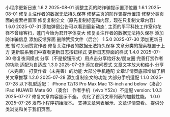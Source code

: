 小程序更新日志
1.6.2
2025-08-01
调整主页的防诈骗提示置顶位置
1.6.1
2025-08-01
修复关注作者的数据无法持久保存
修整主页的防诈骗提示置顶
修整分类页面的搜索栏置顶
修复复制全文（原先复制标签和内容，现在只复制文章内容）
1.6.0
2025-07-31
添加弹窗公告可以看到最新动态',
主页的平平科技工作室和花径不曾缘客扫，蓬门今始为君开字体变大
修复关注作者的数据无法持久保存
添加防诈骗信息
添加反馈界面
删除赞赏文件（后台）
1.5.0
2025-07-30
添加更新日志
暂时关闭赞赏作者
修复关注作者的数据无法持久保存
文章分类的搜索框置于上方
更新联系我们中查看更新日志按钮样式
更新日志界面的样式
1.4.0
2025-07-30
修复夜间模式
分享（不是按钮形式）用点击分享给好友/朋友圈
完善打赏作者的功能
适配为自适应
1.3.0
2025-07-29
添加夜间模式
文章文字放大和缩小
分享（未完善）
打赏作者（未完善）的功能
大部分手机适配
文章详情页底部增加了相关文章推荐
1.2.0
2025-07-28
添加复制全文的功能
大部分手机适配
1.1.0
2025-07-28
以下机型适配：
iPhone 12/13 Pro Max
Mac 13-inch and below（凑合）
iPad
HUAWEI Mate 60 （凑合）
作者手机（vivo Y52s）不适配
version: 1.0.3
2025-07-27
修复文章内容显示不全。
优化了首页文章列表的加载性能。
1.0.0
2025-07-26
发布小程序初始版本。
支持文章列表展示、文章详情查看。
提供分类浏览和关于我们页面。

